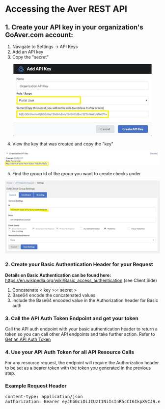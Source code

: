 # Accessing the Aver REST API

## 1. Create your API key in your organization's GoAver.com account:
1. Navigate to Settings -> API Keys
2. Add an API key
3. Copy the "secret"

<p align="center">
<img src="../images/create_api_key_1.jpg?raw=true?raw=true" width="450px">
</p>

4. View the key that was created and copy the "key"

<p align="center">
<img src="../images/create_api_key_2.jpg?raw=true" width="600px">
</p>

5. Find the group id of the group you want to create checks under

<p align="center">
<img src="../images/get-group-id.jpg?raw=true" width="600px">
</p>

### 2. Create your Basic Authentication Header for your Request
<b>Details on Basic Authentication can be found here:</b><br>
https://en.wikipedia.org/wiki/Basic_access_authentication (see Client Side)

1. Concatenate < key >:< secret >
2. Base64 encode the concatenated values
3. Include the Base64 encoded value in the Authorization header for Basic auth
  
### 3. Call the API Auth Token Endpoint and get your token
Call the API auth endpoint with your basic authentication header to return a token so you can call other API endpoints and take further action.   Refer to [Get an API Auth Token](https://github.com/goaver/api-integration/blob/master/docs/auth.md#request)

### 4. Use your API Auth Token for all API Resource Calls
<p>For any resource request, the endpoint will require the Authorization header to be set as a bearer token with the token you generated in the previous step.<p>
  
### Example Request Header
<pre>
content-type: application/json
authorization: Bearer eyJhbGciOiJIUzI1NiIsInR5cCI6IkpXVCJ9.eyJ1bmlxdWVfbmFtZSI6ImFmYTIyMTczLTZhNDYtNDc2MS04MzA4LTI3YWQ0YjIxMWM0MCIsInJvbGUiOiJQb3J0YWxVc2VyIiwiaHR0cDovL3NjaGVtYXMubWljcm9zb2Z0LmNvbS93cy8yMDA4LzA2L2lkZW50aXR5L2NsYWltcy91c2VyZGF0YSI6IntcIklkXCI6XCJhZmEyMjE3My02YTQ2LTQ3NjEtODMwOC0yN2FkNGIyMTFjNDBcIixcIkF1dGhUeXBlXCI6MixcIkRhdGFcIjpudWxsfSIsIm5iZiI6MTU3MDE5NjE4NiwiZXhwIjoxNTcwMTk5Nzg2LCJpYXQiOjE1NzAxOTYxODYsImlzcyI6InNlbGYiLCJhdWQiOiJodHRwOi8vZ29hdmVyLmNvbSJ9.XZmHyG_IVurCvpsNM_8R-ACzz9jReafpww9hrr3vyr4
</pre>

